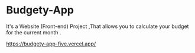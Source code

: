 # Budgety-App
It's a Website (Front-end) Project ,That allows you to calculate your budget for the current month . 


https://budgety-app-five.vercel.app/
